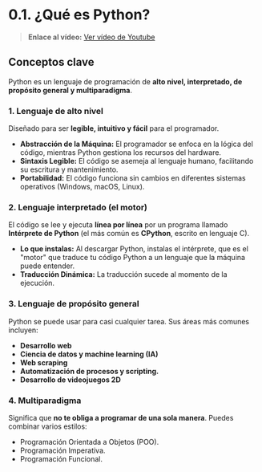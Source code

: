 # 0.1. ¿Qué es Python?
> **Enlace al vídeo:** [Ver vídeo de Youtube](https://youtu.be/bviYkfB7kmA)

## Conceptos clave
Python es un lenguaje de programación de **alto nivel, interpretado, de propósito general y multiparadigma**.

### 1. Lenguaje de alto nivel
Diseñado para ser **legible, intuitivo y fácil** para el programador.
* **Abstracción de la Máquina:** El programador se enfoca en la lógica del código, mientras Python gestiona los recursos del hardware.
* **Sintaxis Legible:** El código se asemeja al lenguaje humano, facilitando su escritura y mantenimiento.
* **Portabilidad:** El código funciona sin cambios en diferentes sistemas operativos (Windows, macOS, Linux).

### 2. Lenguaje interpretado (el motor)
El código se lee y ejecuta **línea por línea** por un programa llamado **Intérprete de Python** (el más común es **CPython**, escrito en lenguaje C).
* **Lo que instalas:** Al descargar Python, instalas el intérprete, que es el "motor" que traduce tu código Python a un lenguaje que la máquina puede entender.
* **Traducción Dinámica:** La traducción sucede al momento de la ejecución.

### 3. Lenguaje de propósito general
Python se puede usar para casi cualquier tarea. Sus áreas más comunes incluyen:
* **Desarrollo web**
* **Ciencia de datos y machine learning (IA)**
* **Web scraping**
* **Automatización de procesos y scripting.**
* **Desarrollo de videojuegos 2D**

### 4. Multiparadigma
Significa que **no te obliga a programar de una sola manera**. Puedes combinar varios estilos:
* Programación Orientada a Objetos (POO).
* Programación Imperativa.
* Programación Funcional.
